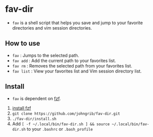 # fav-dir

* `fav` is a shell script that helps you save and jump to your favorite directories and vim session directories.

## How to use

* `fav` : Jumps to the selected path.
* `fav add` : Add the current path to your favorites list.
* `fav rm` : Removes the selected path from your favorites list.
* `fav list` : View your favorites list and Vim session directory list.

## Install

* `fav` is dependent on [fzf](https://github.com/junegunn/fzf ).

1. [install fzf](https://github.com/junegunn/fzf#installation )
2. `git clone https://github.com/johngrib/fav-dir.git`
3. `./fav-dir/install.sh`
4. Add `[ -f ~/.local/bin/fav-dir.sh ] && source ~/.local/bin/fav-dir.sh` to your `.bashrc` or `.bash_profile`


